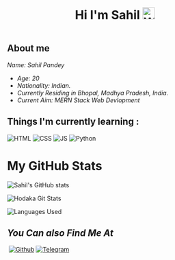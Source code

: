 <h1 align="center">Hi I'm Sahil <img src="https://user-images.githubusercontent.com/1303154/88677602-1635ba80-d120-11ea-84d8-d263ba5fc3c0.gif" width="28px" alt="Whats Up"></h1>

<p align="center"><img src="https://i.pinimg.com/564x/2d/3f/cb/2d3fcb6ea71ba4e30ec95e94d8103068.jpg" alt=""></p>

## About me
<i>
  Name: Sahil Pandey 
  
  - Age: 20
  - Nationality: Indian.
  - Currently Residing in Bhopal, Madhya Pradesh, India.
  - Current Aim: MERN Stack Web Devlopment
 </i> 
 
 ## Things I'm currently learning :

![HTML](https://img.shields.io/badge/html5%20-%23E34F26.svg?&style=for-the-badge&logo=html5&logoColor=white)
![CSS](https://img.shields.io/badge/css3%20-%231572B6.svg?&style=for-the-badge&logo=css3&logoColor=white)
![JS](https://img.shields.io/badge/javascript%20-%23323330.svg?&style=for-the-badge&logo=javascript&logoColor=%23F7DF1E)
![Python](https://img.shields.io/badge/Python-3776AB?style=for-the-badge&logo=python&logoColor=white)  

# My GitHub Stats

![Sahil's GitHub stats](https://github-readme-streak-stats.herokuapp.com?user=pandey-sahil&theme=tokyonight)

![Hodaka Git Stats](https://github-readme-stats.vercel.app/api?username=pandey-sahil&include_all_commits=true&count_private=true&theme=highcontrast)

![Languages Used](https://github-readme-stats.vercel.app/api/top-langs/?username=pandey-sahil&theme=blue-green)

## <i>You Can also Find Me At</i>
<a href="https://open.spotify.com/user/313jac2l2ikcf4wltty2do7odxri?si=15f1c24500ce4a56"><img src="https://img.shields.io/badge/Spotify-1ED760?&style=for-the-badge&logo=spotify&logoColor=white" alt="" srcset=""></a>
[![Github](https://img.shields.io/badge/-Github-181717?style=for-the-badge&logo=Github&logoColor=white)](https://github.com/pandey-sahil)
[![Telegram](https://img.shields.io/badge/Telegram-2CA5E0?style=for-the-badge&logo=telegram&logoColor=white)](https://t.me/Hodakaa)


